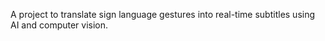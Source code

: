 A project to translate sign language gestures into real-time subtitles using AI and computer vision.
